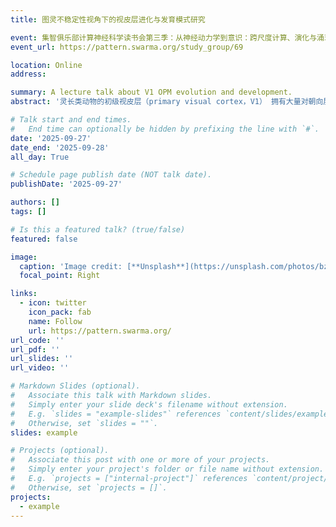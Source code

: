 ```yaml
---
title: 图灵不稳定性视角下的视皮层进化与发育模式研究 

event: 集智俱乐部计算神经科学读书会第三季：从神经动力学到意识：跨尺度计算、演化与涌现
event_url: https://pattern.swarma.org/study_group/69

location: Online
address:

summary: A lecture talk about V1 OPM evolution and development.
abstract: '灵长类动物的初级视皮层（primary visual cortex，V1） 拥有大量对朝向展现选择性（orientation selective）的兴奋性神经元，这一经典的实验现象自50年代由诺奖得主 Hubel & Wiesel 汇报起便吸引了广泛的研究，直至今日已取得众多突破性认识。其中，非齿类大目动物（Non-Glires）成熟 V1 神经元群的偏好朝向在空间分布上呈垂直方向一致，水平方向似周期（quasi-periodic）变化的特点。该空间分布模式被称为 Orientation Preference Map（OPM），其形成的机制吸引了众多理论神经物理学家的兴趣。OPM 如何从刚出生时的 absence 到成熟时的 presence 可以用非平衡统计物理中的图灵不稳定性来定量描述，该模型预测了V1 OPM拥有奇异点密度（pinwheel density）为圆周率常数 π 的跨物种 common design, 并于2010年由 (Kaschube et al., 2010, Science) 分析光学成像数据证实。这一轰动性的成果推断该 common design 是视皮层进化的必然结果，其形成只依赖 V1 神经元在静息态的自组织（self-organization）而非此前长期认为的由视网膜和丘脑调控。在之后的15年间不同实验室对不同物种的视觉实验证明了该推断的可靠性。因此，如何用图灵不稳定性的自组织理论定量理解视皮层在进化与发育中的模式形成（pattern formation）是本期读书会所关心的话题，我们将从实验和理论两个方面并行出发，回顾针对 OPM common design 探索的历史长河中两者如何互相启发并一步步揭开其神秘面纱。'

# Talk start and end times.
#   End time can optionally be hidden by prefixing the line with `#`.
date: '2025-09-27'
date_end: '2025-09-28'
all_day: True

# Schedule page publish date (NOT talk date).
publishDate: '2025-09-27'

authors: []
tags: []

# Is this a featured talk? (true/false)
featured: false

image:
  caption: 'Image credit: [**Unsplash**](https://unsplash.com/photos/bzdhc5b3Bxs)'
  focal_point: Right

links:
  - icon: twitter
    icon_pack: fab
    name: Follow
    url: https://pattern.swarma.org/
url_code: ''
url_pdf: ''
url_slides: ''
url_video: ''

# Markdown Slides (optional).
#   Associate this talk with Markdown slides.
#   Simply enter your slide deck's filename without extension.
#   E.g. `slides = "example-slides"` references `content/slides/example-slides.md`.
#   Otherwise, set `slides = ""`.
slides: example

# Projects (optional).
#   Associate this post with one or more of your projects.
#   Simply enter your project's folder or file name without extension.
#   E.g. `projects = ["internal-project"]` references `content/project/deep-learning/index.md`.
#   Otherwise, set `projects = []`.
projects:
  - example
---
```

